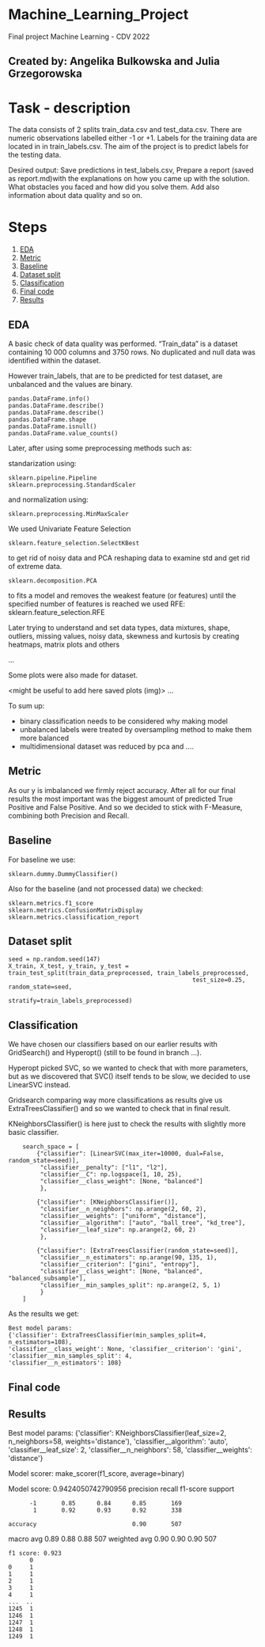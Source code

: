 # Machine_Learning_Project
Final project Machine Learning - CDV 2022
## Created by: Angelika Bulkowska and Julia Grzegorowska

# Task - description
The data consists of 2 splits train_data.csv and test_data.csv. There are numeric observations labelled either -1 or +1. Labels for the training data are located in in train_labels.csv. 
The aim of the project is to predict labels for the testing data.

Desired output:
Save predictions in test_labels.csv,
Prepare a report (saved as report.md)with the explanations on how you came up with the solution. What obstacles you faced and how did you solve them. Add also information about data quality and so on.

# Steps

1) [EDA](#EDA)
2) [Metric](#Metric)
3) [Baseline](#Baseline)
4) [Dataset split](#Dataset_split)
5) [Classification](#Classification)
6) [Final code](#Final_code)
7) [Results](#Results)


<a name="EDA"></a>
## EDA

A basic check of data quality was performed. 
“Train_data” is a dataset containing 10 000 columns and 3750 rows. 
No duplicated and null data was identified within the dataset. 

However train_labels, that are to be predicted for test dataset, are unbalanced and the
values are binary.

    pandas.DataFrame.info() 
    pandas.DataFrame.describe() 
    pandas.DataFrame.describe() 
    pandas.DataFrame.shape
    pandas.DataFrame.isnull()
    pandas.DataFrame.value_counts()

Later, after using some preprocessing methods such as:

standarization using:
    
    sklearn.pipeline.Pipeline
    sklearn.preprocessing.StandardScaler

 and normalization using:
 
    sklearn.preprocessing.MinMaxScaler

We used Univariate Feature Selection 

    sklearn.feature_selection.SelectKBest

to get rid of noisy data
and PCA reshaping data to examine std and get rid of extreme data. 

    sklearn.decomposition.PCA
   
to fits a model and removes the weakest feature (or features) until the specified number of features is reached we used RFE:
    sklearn.feature_selection.RFE


Later trying to understand and set data types, data mixtures, shape, outliers, missing values, noisy data, skewness and kurtosis by creating heatmaps, matrix plots and others

...


Some plots were also made for dataset.


<might be useful to add here saved plots (img)>
...

To sum up:
- binary classification needs to be considered why making model
- unbalanced labels were treated by oversampling method to make them more balanced
- multidimensional dataset was reduced by pca and ....

<a name="Metric"></a>
## Metric

As our y is imbalanced we firmly reject accuracy. After all for our final results the most important was the biggest amount
of predicted True Positive and False Positive. And so we decided to stick with F-Measure, combining both Precision and 
Recall.

<a name="Baseline"></a>
## Baseline

For baseline we use:

    sklearn.dummy.DummyClassifier()

Also for the baseline (and not processed data) we checked:

    sklearn.metrics.f1_score
    sklearn.metrics.ConfusionMatrixDisplay
    sklearn.metrics.classification_report


<a name="Dataset_split"></a>
## Dataset split

    seed = np.random.seed(147)
    X_train, X_test, y_train, y_test = train_test_split(train_data_preprocessed, train_labels_preprocessed,
                                                        test_size=0.25, random_state=seed,
                                                        stratify=train_labels_preprocessed)



<a name="Classification"></a>
## Classification

We have chosen our classifiers based on our earlier results with GridSearch() and Hyperopt() (still to be found in branch
...). 

Hyperopt picked SVC, so we wanted to check that with more parameters, but as we discovered that SVC() itself tends to be slow,
we decided to use LinearSVC instead.

Gridsearch comparing way more classifications as results give us ExtraTreesClassifier() and so we wanted to check that
in final result.

KNeighborsClassifier() is here just to check the results with slightly more basic classifier.


        search_space = [
            {"classifier": [LinearSVC(max_iter=10000, dual=False, random_state=seed)],
             "classifier__penalty": ["l1", "l2"],
             "classifier__C": np.logspace(1, 10, 25),
             "classifier__class_weight": [None, "balanced"]
             },

            {"classifier": [KNeighborsClassifier()],
             "classifier__n_neighbors": np.arange(2, 60, 2),
             "classifier__weights": ["uniform", "distance"],
             "classifier__algorithm": ["auto", "ball_tree", "kd_tree"],
             "classifier__leaf_size": np.arange(2, 60, 2)
             },

            {"classifier": [ExtraTreesClassifier(random_state=seed)],
             "classifier__n_estimators": np.arange(90, 135, 1),
             "classifier__criterion": ["gini", "entropy"],
             "classifier__class_weight": [None, "balanced", "balanced_subsample"],
             "classifier__min_samples_split": np.arange(2, 5, 1)
             }
        ]

As the results we get:

    Best model params: 
    {'classifier': ExtraTreesClassifier(min_samples_split=4, n_estimators=108), 
    'classifier__class_weight': None, 'classifier__criterion': 'gini', 'classifier__min_samples_split': 4,
    'classifier__n_estimators': 108}

<a name="Final_code"></a>
## Final code

<a name="Results"></a>
## Results


Best model params: 
{'classifier': KNeighborsClassifier(leaf_size=2, n_neighbors=58, weights='distance'), 'classifier__algorithm': 'auto', 'classifier__leaf_size': 2, 'classifier__n_neighbors': 58, 'classifier__weights': 'distance'}

Model scorer: 
make_scorer(f1_score, average=binary)

Model score: 
0.9424050742790956
              precision    recall  f1-score   support

          -1       0.85      0.84      0.85       169
           1       0.92      0.93      0.92       338

    accuracy                           0.90       507
   macro avg       0.89      0.88      0.88       507
weighted avg       0.90      0.90      0.90       507

    f1 score: 0.923
          0
    0     1
    1     1
    2     1
    3     1
    4     1
    ...  ..
    1245  1
    1246  1
    1247  1
    1248  1
    1249  1
